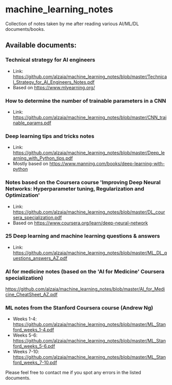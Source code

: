 # machine_learning_notes
Collection of notes taken by me after reading various AI/ML/DL documents/books.


## Available documents:

### Technical strategy for AI engineers
- Link: https://github.com/alzaia/machine_learning_notes/blob/master/Technical_Strategy_for_AI_Engineers_Notes.pdf
- Based on https://www.mlyearning.org/

### How to determine the number of trainable parameters in a CNN
- Link: https://github.com/alzaia/machine_learning_notes/blob/master/CNN_trainable_params.pdf

### Deep learning tips and tricks notes
- Link: https://github.com/alzaia/machine_learning_notes/blob/master/Deep_learning_with_Python_tips.pdf
- Mostly based on https://www.manning.com/books/deep-learning-with-python

### Notes based on the Coursera course 'Improving Deep Neural Networks: Hyperparameter tuning, Regularization and Optimization'
- Link: https://github.com/alzaia/machine_learning_notes/blob/master/DL_coursera_specialization.pdf
- Based on https://www.coursera.org/learn/deep-neural-network

### 25 Deep learning and machine learning questions & answers
- Link: https://github.com/alzaia/machine_learning_notes/blob/master/ML_DL_questions_answers_AZ.pdf

### AI for medicine notes (based on the 'AI for Medicine' Coursera specialization)
https://github.com/alzaia/machine_learning_notes/blob/master/AI_for_Medicine_CheatSheet_AZ.pdf

### ML notes from the Stanford Coursera course (Andrew Ng)
- Weeks 1-4: https://github.com/alzaia/machine_learning_notes/blob/master/ML_Stanford_weeks_1-4.pdf
- Weeks 5-6: https://github.com/alzaia/machine_learning_notes/blob/master/ML_Stanford_weeks_5-6.pdf
- Weeks 7-10: https://github.com/alzaia/machine_learning_notes/blob/master/ML_Stanford_weeks_7-10.pdf


Please feel free to contact me if you spot any errors in the listed documents.



